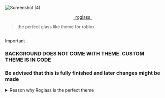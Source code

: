 
![Screenshot (4)](https://github.com/user-attachments/assets/aef41c88-95a8-4da6-a246-daa1e11c7998)
<p align="center">
<ins>_roglass_</ins>
<p align="center">

  
> the perfect glass like theme for roblox
## 
> [!IMPORTANT]
> ### **BACKGROUND DOES NOT COME WITH THEME. CUSTOM THEME IS IN CODE**
>
### **Be advised that this is fully finished and later changes might be made**
<details>
***
---
<hr/>
<summary>Reason why Roglass is the perfect theme</summary>

>Fully detailed and customizable theme. 
>Optimization for faster loading.
>Smooth rounded corners for nice viewing.
>Theme on every roblox page.
>Only under 250 lines.
>Fully CSS.
>No imported code from other places.
>Custom Background and color theme.
>Roblox Dashbord compatible.

</details>
